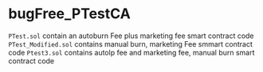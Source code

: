 # bugFree_PTestCA

```PTest.sol``` contain an autoburn Fee plus marketing fee smart contract code
```PTest_Modified.sol``` contains manual burn, marketing Fee smmart contract code
```Ptest3.sol``` contains autolp fee and marketing fee, manual burn smart contract code
